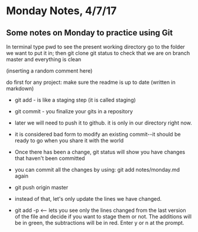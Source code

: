 # Monday Notes, 4/7/17

## Some notes on Monday to practice using Git

In terminal type pwd to see the present working directory
go to the folder we want to put it in; then git clone
git status to check that we are on branch master and everything is clean

(inserting a random comment here)

do first for any project: make sure the readme is up to date (written in markdown)

* git add - is like a staging step (it is called staging)
* git commit - you finalize your gits in a repository
* later we will need to push it to github. it is only in our directory right now.
* it is considered bad form to modify an existing commit--it should be ready to go when you share it with the world

* Once there has been a change, git status will show you have changes that haven't been committed
* you can commit all the changes by using:
git add notes/monday.md again
* git push origin master
* instead of that, let's only update the lines we have changed.
* git add -p     <— lets you see only the lines changed from the last version of the file and decide if you want to stage them or not. The additions will be in green, the subtractions will be in red. Enter y or n at the prompt.
